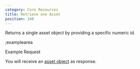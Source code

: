```yaml
---
category: Core Resources
title: Retrieve one Asset
position: 240
---
```


Returns a single asset object by providing a specific numeric id.

;examplearea

Example Request

<RequestExample url="https://mapi.storyblok.com/v1/spaces/606/assets/14" httpMethod="GETOAUTH"></RequestExample>

You will receive an [asset object](#core-resources/assets/the-asset-object) as response.